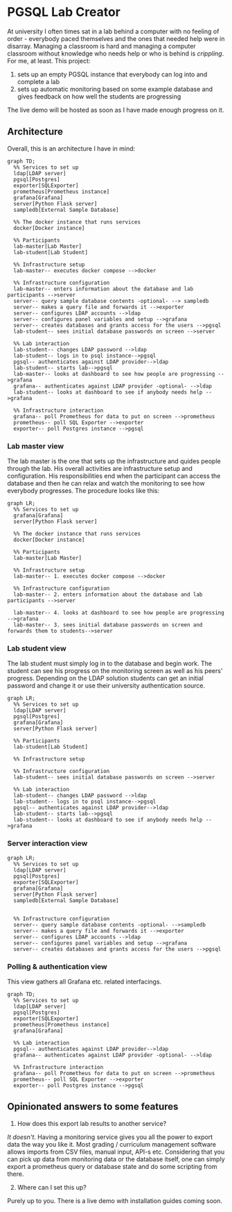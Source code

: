 # PGSQL Lab Creator

At university I often times sat in a lab behind a computer with no feeling of order - everybody paced themselves and the ones that needed help were in disarray. Managing a classroom is hard and managing a computer classroom without knowledge who needs help or who is behind is *crippling*. For me, at least. This project:

1. sets up an empty PGSQL instance that everybody can log into and complete a lab
2. sets up automatic monitoring based on some example database and gives feedback on how well the students are progressing

The live demo will be hosted as soon as I have made enough progress on it.

## Architecture

Overall, this is an architecture I have in mind:

```mermaid
graph TD;
  %% Services to set up
  ldap[LDAP server]
  pgsql[Postgres]
  exporter[SQLExporter]
  prometheus[Prometheus instance]
  grafana[Grafana]
  server[Python Flask server]
  sampledb[External Sample Database]
  
  %% The docker instance that runs services
  docker[Docker instance]

  %% Participants 
  lab-master[Lab Master]
  lab-student[Lab Student]

  %% Infrastructure setup
  lab-master-- executes docker compose -->docker

  %% Infrastructure configuration
  lab-master-- enters information about the database and lab participants -->server
  server-- query sample database contents -optional- --> sampledb
  server-- makes a query file and forwards it -->exporter
  server-- configures LDAP accounts -->ldap
  server-- configures panel variables and setup -->grafana
  server-- creates databases and grants access for the users -->pgsql
  lab-student-- sees initial database passwords on screen -->server

  %% Lab interaction
  lab-student-- changes LDAP password -->ldap
  lab-student-- logs in to psql instance-->pgsql
  pgsql-- authenticates against LDAP provider-->ldap
  lab-student-- starts lab-->pgsql
  lab-master-- looks at dashboard to see how people are progressing -->grafana
  grafana-- authenticates against LDAP provider -optional- -->ldap
  lab-student-- looks at dashboard to see if anybody needs help -->grafana

  %% Infrastructure interaction
  grafana-- poll Prometheus for data to put on screen -->prometheus
  prometheus-- poll SQL Exporter -->exporter
  exporter-- poll Postgres instance -->pgsql
```

### Lab master view

The lab master is the one that sets up the infrastructure and quides people through the lab. His overall activities are infrastructure setup and configuration. His responsibilities end when the participant can access the database and then he can relax and watch the monitoring to see how everybody progresses. The procedure looks like this:

```mermaid
graph LR;
  %% Services to set up
  grafana[Grafana]
  server[Python Flask server]
  
  %% The docker instance that runs services
  docker[Docker instance]

  %% Participants 
  lab-master[Lab Master]

  %% Infrastructure setup
  lab-master-- 1. executes docker compose -->docker

  %% Infrastructure configuration
  lab-master-- 2. enters information about the database and lab participants -->server

  lab-master-- 4. looks at dashboard to see how people are progressing -->grafana
  lab-master-- 3. sees initial database passwords on screen and forwards them to students-->server
```

### Lab student view

The lab student must simply log in to the database and begin work. The student can see his progress on the monitoring screen as well as his peers' progress. Depending on the LDAP solution students can get an initial password and change it or use their university authentication source.

```mermaid
graph LR;
  %% Services to set up
  ldap[LDAP server]
  pgsql[Postgres]
  grafana[Grafana]
  server[Python Flask server]

  %% Participants 
  lab-student[Lab Student]

  %% Infrastructure setup

  %% Infrastructure configuration
  lab-student-- sees initial database passwords on screen -->server

  %% Lab interaction
  lab-student-- changes LDAP password -->ldap
  lab-student-- logs in to psql instance-->pgsql
  pgsql-- authenticates against LDAP provider-->ldap
  lab-student-- starts lab-->pgsql
  lab-student-- looks at dashboard to see if anybody needs help -->grafana
```

### Server interaction view

```mermaid
graph LR;
  %% Services to set up
  ldap[LDAP server]
  pgsql[Postgres]
  exporter[SQLExporter]
  grafana[Grafana]
  server[Python Flask server]
  sampledb[External Sample Database]


  %% Infrastructure configuration
  server-- query sample database contents -optional- -->sampledb
  server-- makes a query file and forwards it -->exporter
  server-- configures LDAP accounts -->ldap
  server-- configures panel variables and setup -->grafana
  server-- creates databases and grants access for the users -->pgsql
```

### Polling & authentication view

This view gathers all Grafana etc. related interfacings.

```mermaid
graph TD;
  %% Services to set up
  ldap[LDAP server]
  pgsql[Postgres]
  exporter[SQLExporter]
  prometheus[Prometheus instance]
  grafana[Grafana]

  %% Lab interaction
  pgsql-- authenticates against LDAP provider-->ldap
  grafana-- authenticates against LDAP provider -optional- -->ldap

  %% Infrastructure interaction
  grafana-- poll Prometheus for data to put on screen -->prometheus
  prometheus-- poll SQL Exporter -->exporter
  exporter-- poll Postgres instance -->pgsql
```

## Opinionated answers to some features

1. How does this export lab results to another service? 

*It doesn't*. Having a monitoring service gives you all the power to export data the way you like it. Most grading / curriculum management software allows imports from CSV files, manual input, API-s etc. Considering that you can pick up data from monitoring data or the database itself, one can simply export a prometheus query or database state and do some scripting from there. 

2. Where can I set this up?

Purely up to you. There is a live demo with installation guides coming soon.
